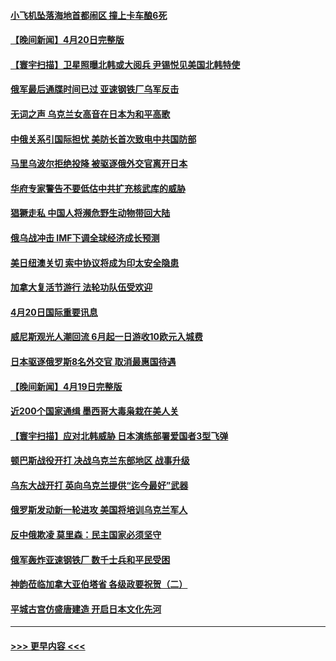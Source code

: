 #### [小飞机坠落海地首都闹区 撞上卡车酿6死](../pages/prog202/a103406078.md?t=04211251) 
#### [【晚间新闻】4月20日完整版](../pages/prog202/a103405966.md?t=04211251) 
#### [【寰宇扫描】卫星照曝北韩或大阅兵 尹锡悦见美国北韩特使](../pages/prog202/a103405752.md?t=04211251) 
#### [俄军最后通牒时间已过 亚速钢铁厂乌军反击](../pages/prog202/a103405915.md?t=04211251) 
#### [无词之声 乌克兰女高音在日本为和平高歌](../pages/prog202/a103405815.md?t=04211251) 
#### [中俄关系引国际担忧 美防长首次致电中共国防部](../pages/prog202/a103405797.md?t=04211251) 
#### [马里乌波尔拒绝投降 被驱逐俄外交官离开日本](../pages/prog202/a103405737.md?t=04211251) 
#### [华府专家警告不要低估中共扩充核武库的威胁](../pages/prog202/a103405680.md?t=04211251) 
#### [猖獗走私 中国人将濒危野生动物带回大陆](../pages/prog202/a103405641.md?t=04211251) 
#### [俄乌战冲击 IMF下调全球经济成长预测](../pages/prog202/a103405555.md?t=04211251) 
#### [美日纽澳关切 索中协议将成为印太安全隐患](../pages/prog202/a103405523.md?t=04211251) 
#### [加拿大复活节游行 法轮功队伍受欢迎](../pages/prog202/a103405300.md?t=04211251) 
#### [4月20日国际重要讯息](../pages/prog202/a103405270.md?t=04211251) 
#### [威尼斯观光人潮回流 6月起一日游收10欧元入城费](../pages/prog202/a103405227.md?t=04211251) 
#### [日本驱逐俄罗斯8名外交官 取消最惠国待遇](../pages/prog202/a103405208.md?t=04211251) 
#### [【晚间新闻】4月19日完整版](../pages/prog202/a103405057.md?t=04211251) 
#### [近200个国家通缉 墨西哥大毒枭栽在美人关](../pages/prog202/a103405115.md?t=04211251) 
#### [【寰宇扫描】应对北韩威胁 日本演练部署爱国者3型飞弹](../pages/prog202/a103404804.md?t=04211251) 
#### [顿巴斯战役开打 决战乌克兰东部地区 战事升级](../pages/prog202/a103404964.md?t=04211251) 
#### [乌东大战开打 英向乌克兰提供“迄今最好”武器](../pages/prog202/a103404955.md?t=04211251) 
#### [俄罗斯发动新一轮进攻 美国将培训乌克兰军人](../pages/prog202/a103404694.md?t=04211251) 
#### [反中俄欺凌 莫里森：民主国家必须坚守](../pages/prog202/a103404707.md?t=04211251) 
#### [俄军轰炸亚速钢铁厂 数千士兵和平民受困](../pages/prog202/a103404617.md?t=04211251) 
#### [神韵莅临加拿大亚伯塔省 各级政要祝贺（二）](../pages/prog202/a103404579.md?t=04211251) 
#### [平城古宫仿盛唐建造 开启日本文化先河](../pages/prog202/a103404532.md?t=04211251) 

----
#### [ >>> 更早内容 <<< ](../indexes/prog202-earlier.md)
